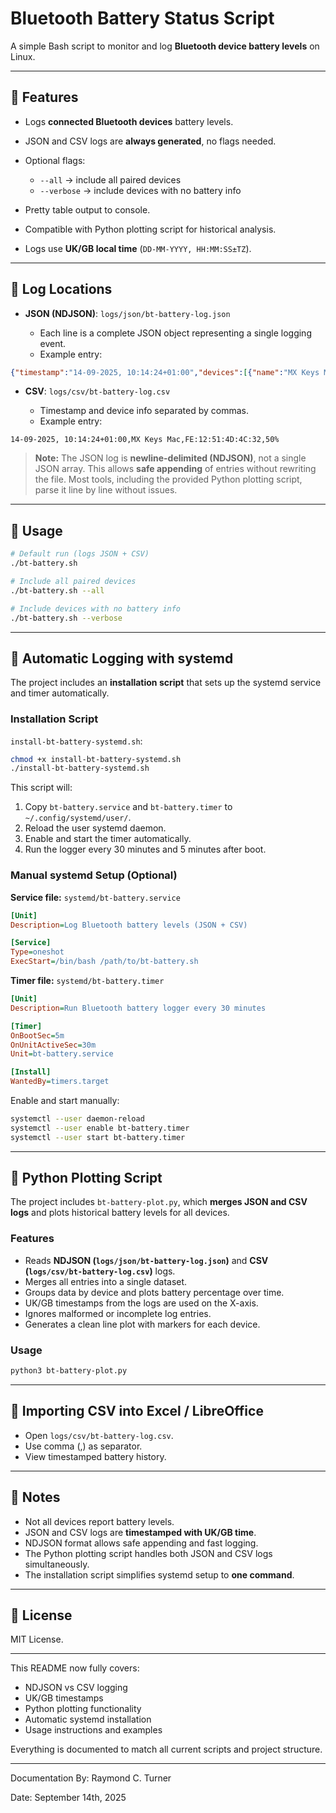 # Bluetooth Battery Status Script

A simple Bash script to monitor and log **Bluetooth device battery levels** on Linux.

---

## 🔹 Features

* Logs **connected Bluetooth devices** battery levels.
* JSON and CSV logs are **always generated**, no flags needed.
* Optional flags:

  * `--all` → include all paired devices
  * `--verbose` → include devices with no battery info
* Pretty table output to console.
* Compatible with Python plotting script for historical analysis.
* Logs use **UK/GB local time** (`DD-MM-YYYY, HH:MM:SS±TZ`).

---

## 🔹 Log Locations

* **JSON (NDJSON)**: `logs/json/bt-battery-log.json`

  * Each line is a complete JSON object representing a single logging event.
  * Example entry:

```json
{"timestamp":"14-09-2025, 10:14:24+01:00","devices":[{"name":"MX Keys Mac","mac":"FE:12:51:4D:4C:32","battery":"50%"}]}
```

* **CSV**: `logs/csv/bt-battery-log.csv`

  * Timestamp and device info separated by commas.
  * Example entry:

```
14-09-2025, 10:14:24+01:00,MX Keys Mac,FE:12:51:4D:4C:32,50%
```

> **Note:** The JSON log is **newline-delimited (NDJSON)**, not a single JSON array. This allows **safe appending** of entries without rewriting the file. Most tools, including the provided Python plotting script, parse it line by line without issues.

---

## 🔹 Usage

```bash
# Default run (logs JSON + CSV)
./bt-battery.sh

# Include all paired devices
./bt-battery.sh --all

# Include devices with no battery info
./bt-battery.sh --verbose
```

---

## 🔹 Automatic Logging with systemd

The project includes an **installation script** that sets up the systemd service and timer automatically.

### Installation Script

`install-bt-battery-systemd.sh`:

```bash
chmod +x install-bt-battery-systemd.sh
./install-bt-battery-systemd.sh
```

This script will:

1. Copy `bt-battery.service` and `bt-battery.timer` to `~/.config/systemd/user/`.
2. Reload the user systemd daemon.
3. Enable and start the timer automatically.
4. Run the logger every 30 minutes and 5 minutes after boot.

### Manual systemd Setup (Optional)

**Service file:** `systemd/bt-battery.service`

```ini
[Unit]
Description=Log Bluetooth battery levels (JSON + CSV)

[Service]
Type=oneshot
ExecStart=/bin/bash /path/to/bt-battery.sh
```

**Timer file:** `systemd/bt-battery.timer`

```ini
[Unit]
Description=Run Bluetooth battery logger every 30 minutes

[Timer]
OnBootSec=5m
OnUnitActiveSec=30m
Unit=bt-battery.service

[Install]
WantedBy=timers.target
```

Enable and start manually:

```bash
systemctl --user daemon-reload
systemctl --user enable bt-battery.timer
systemctl --user start bt-battery.timer
```

---

## 🔹 Python Plotting Script

The project includes `bt-battery-plot.py`, which **merges JSON and CSV logs** and plots historical battery levels for all devices.

### Features

* Reads **NDJSON (`logs/json/bt-battery-log.json`)** and **CSV (`logs/csv/bt-battery-log.csv`)** logs.
* Merges all entries into a single dataset.
* Groups data by device and plots battery percentage over time.
* UK/GB timestamps from the logs are used on the X-axis.
* Ignores malformed or incomplete log entries.
* Generates a clean line plot with markers for each device.

### Usage

```bash
python3 bt-battery-plot.py
```

---

## 🔹 Importing CSV into Excel / LibreOffice

* Open `logs/csv/bt-battery-log.csv`.
* Use comma (,) as separator.
* View timestamped battery history.

---

## 🔹 Notes

* Not all devices report battery levels.
* JSON and CSV logs are **timestamped with UK/GB time**.
* NDJSON format allows safe appending and fast logging.
* The Python plotting script handles both JSON and CSV logs simultaneously.
* The installation script simplifies systemd setup to **one command**.

---

## 🔹 License

MIT License.

---

This README now fully covers:

* NDJSON vs CSV logging
* UK/GB timestamps
* Python plotting functionality
* Automatic systemd installation
* Usage instructions and examples

Everything is documented to match all current scripts and project structure.


---

Documentation By: Raymond C. Turner

Date: September 14th, 2025

